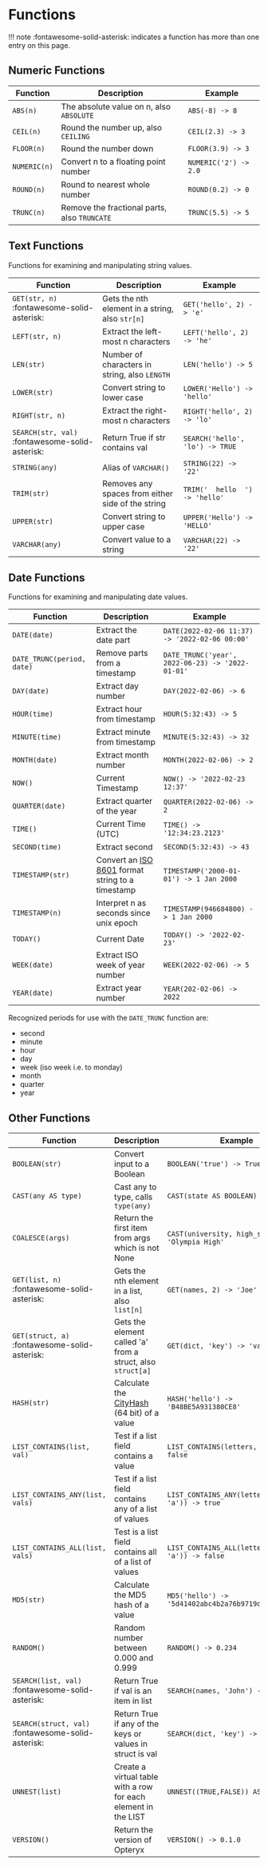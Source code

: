 # Functions

!!! note
    :fontawesome-solid-asterisk: indicates a function has more than one entry on this page.

## Numeric Functions

Function        | Description                                       | Example
--------------- | ------------------------------------------------- | ---------------------------
`ABS(n)`        | The absolute value on n, also `ABSOLUTE`          | `ABS(-8) -> 8`   
`CEIL(n)`       | Round the number up, also `CEILING`               | `CEIL(2.3) -> 3`        
`FLOOR(n)`      | Round the number down                             | `FLOOR(3.9) -> 3` 
`NUMERIC(n)`    | Convert n to a floating point number              | `NUMERIC('2') -> 2.0`
`ROUND(n)`      | Round to nearest whole number                     | `ROUND(0.2) -> 0`
`TRUNC(n)`      | Remove the fractional parts, also `TRUNCATE`      | `TRUNC(5.5) -> 5`

## Text Functions

Functions for examining and manipulating string values. 

Function        | Description                                       | Example
--------------- | ------------------------------------------------- | ---------------------------
`GET(str, n)` :fontawesome-solid-asterisk:  | Gets the nth element in a string, also `str[n]`   | `GET('hello', 2) -> 'e'`
`LEFT(str, n)`  | Extract the left-most n characters                | `LEFT('hello', 2) -> 'he'`
`LEN(str)`      | Number of characters in string, also `LENGTH`     | `LEN('hello') -> 5`
`LOWER(str)`    | Convert string to lower case                      | `LOWER('Hello') -> 'hello'`
`RIGHT(str, n)` | Extract the right-most n characters               | `RIGHT('hello', 2) -> 'lo'`
`SEARCH(str, val)` :fontawesome-solid-asterisk: | Return True if str contains val                | `SEARCH('hello', 'lo') -> TRUE`
`STRING(any)`   | Alias of `VARCHAR()`                              | `STRING(22) -> '22'`
`TRIM(str)`     | Removes any spaces from either side of the string | `TRIM('  hello  ') -> 'hello'`
`UPPER(str)`    | Convert string to upper case                      | `UPPER('Hello') -> 'HELLO'`
`VARCHAR(any)`  | Convert value to a string                         | `VARCHAR(22) -> '22'`

## Date Functions

Functions for examining and manipulating date values. 

Function        | Description                                       | Example
--------------- | ------------------------------------------------- | ---------------------------
`DATE(date)`    | Extract the date part                             | `DATE(2022-02-06 11:37) -> '2022-02-06 00:00'`
`DATE_TRUNC(period, date)` | Remove parts from a timestamp         | `DATE_TRUNC('year', 2022-06-23) -> '2022-01-01'` 
`DAY(date)`     | Extract day number                                | `DAY(2022-02-06) -> 6`
`HOUR(time)`    | Extract hour from timestamp                       | `HOUR(5:32:43) -> 5`
`MINUTE(time)`  | Extract minute from timestamp                     | `MINUTE(5:32:43) -> 32`
`MONTH(date)`   | Extract month number                              | `MONTH(2022-02-06) -> 2`
`NOW()`         | Current Timestamp                                 | `NOW() -> '2022-02-23 12:37'`
`QUARTER(date)` | Extract quarter of the year                       | `QUARTER(2022-02-06) -> 2`
`TIME()`        | Current Time (UTC)                                | `TIME() -> '12:34:23.2123'`
`SECOND(time)`  | Extract second                                    | `SECOND(5:32:43) -> 43`
`TIMESTAMP(str)` | Convert an [ISO 8601](https://www.iso.org/iso-8601-date-and-time-format.html) format string to a timestamp | `TIMESTAMP('2000-01-01') -> 1 Jan 2000`
`TIMESTAMP(n)`  | Interpret n as seconds since unix epoch           | `TIMESTAMP(946684800) -> 1 Jan 2000`
`TODAY()`       | Current Date                                      | `TODAY() -> '2022-02-23'`
`WEEK(date)`    | Extract ISO week of year number                   | `WEEK(2022-02-06) -> 5`
`YEAR(date)`    | Extract year number                               | `YEAR(202-02-06) -> 2022`


Recognized periods for use with the `DATE_TRUNC` function are: 

- second
- minute
- hour
- day
- week (iso week i.e. to monday)
- month
- quarter
- year

## Other Functions

Function            | Description                                       | Example
------------------- | ------------------------------------------------- | ---------------------------
`BOOLEAN(str)`      | Convert input to a Boolean                        | `BOOLEAN('true') -> True`
`CAST(any AS type)` | Cast any to type, calls `type(any)`               | `CAST(state AS BOOLEAN) -> False`
`COALESCE(args)`    | Return the first item from args which is not None | `CAST(university, high_school) -> 'Olympia High'`  
`GET(list, n)` :fontawesome-solid-asterisk: | Gets the nth element in a list, also `list[n]`    | `GET(names, 2) -> 'Joe'`
`GET(struct, a)` :fontawesome-solid-asterisk: | Gets the element called 'a' from a struct, also `struct[a]` | `GET(dict, 'key') -> 'value'`
`HASH(str)`         | Calculate the [CityHash](https://opensource.googleblog.com/2011/04/introducing-cityhash.html) (64 bit) of a value  | `HASH('hello') -> 'B48BE5A931380CE8'`
`LIST_CONTAINS(list, val)`      | Test if a list field contains a value | `LIST_CONTAINS(letters, '1') -> false`
`LIST_CONTAINS_ANY(list, vals)` | Test if a list field contains any of a list of values | `LIST_CONTAINS_ANY(letters, ('1', 'a')) -> true`
`LIST_CONTAINS_ALL(list, vals)` | Test is a list field contains all of a list of values | `LIST_CONTAINS_ALL(letters, ('1', 'a')) -> false`
`MD5(str)`          | Calculate the MD5 hash of a value                 | `MD5('hello') -> '5d41402abc4b2a76b9719d911017c592'`
`RANDOM()`          | Random number between 0.000 and 0.999             | `RANDOM() -> 0.234`
`SEARCH(list, val)` :fontawesome-solid-asterisk: | Return True if val is an item in list             | `SEARCH(names, 'John') -> TRUE`
`SEARCH(struct, val)` :fontawesome-solid-asterisk: | Return True if any of the keys or values in struct is val | `SEARCH(dict, 'key') -> TRUE`
`UNNEST(list)`      | Create a virtual table with a row for each element in the LIST | `UNNEST((TRUE,FALSE)) AS Booleans` 
`VERSION()`         | Return the version of Opteryx                     | `VERSION() -> 0.1.0`

